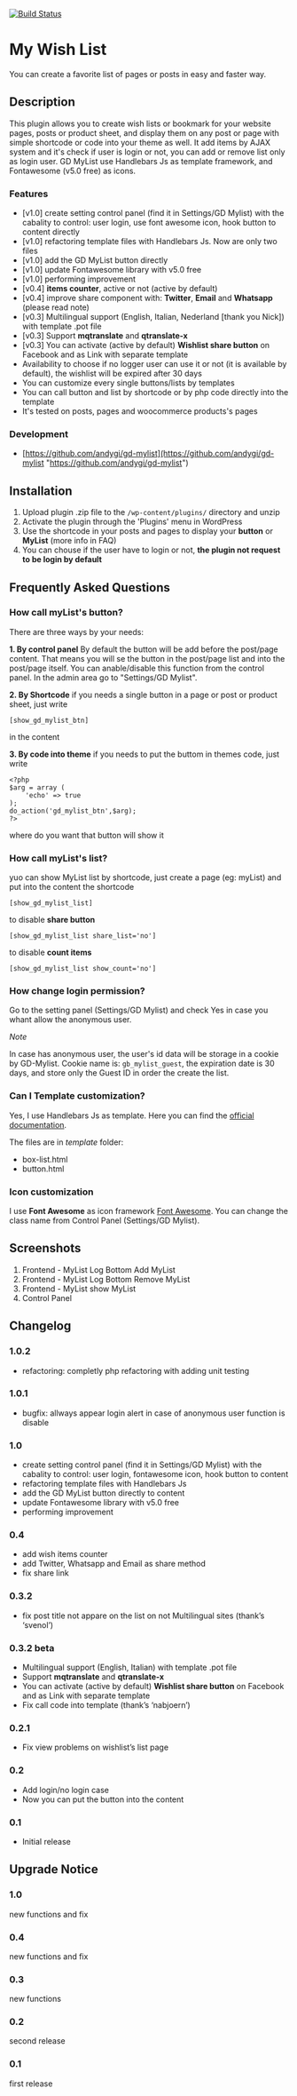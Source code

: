 [![Build Status](https://travis-ci.com/andygi/gd-mylist.svg?branch=master)](https://travis-ci.com/andygi/gd-mylist)

# My Wish List #

You can create a favorite list of pages or posts in easy and faster way.

## Description ##
This plugin allows you to create wish lists or bookmark for your website pages, posts or product sheet, and display them on any post or page with simple shortcode or code into your theme as well.
It add items by AJAX system and it's check if user is login or not, you can add or remove list only as login user.
GD MyList use Handlebars Js as template framework, and Fontawesome (v5.0 free) as icons.

### Features ###

* [v1.0] create setting control panel (find it in Settings/GD Mylist) with the cabality to control: user login, use font awesome icon, hook button to content directly
* [v1.0] refactoring template files with Handlebars Js. Now are only two files
* [v1.0] add the GD MyList button directly
* [v1.0] update Fontawesome library with v5.0 free
* [v1.0] performing improvement
* [v0.4] **items counter**, active or not (active by default)
* [v0.4] improve share component with: **Twitter**, **Email** and **Whatsapp** (please read note)
* [v0.3] Multilingual support (English, Italian, Nederland [thank you Nick]) with template .pot file
* [v0.3] Support **mqtranslate** and **qtranslate-x**
* [v0.3] You can activate (active by default) **Wishlist share button** on Facebook and as Link with separate template
* Availability to choose if no logger user can use it or not (it is available by default), the wishlist will be expired after 30 days
* You can customize every single buttons/lists by templates
* You can call button and list by shortcode or by php code directly into the template
* It's tested on posts, pages and woocommerce products's pages


### Development ###
* [https://github.com/andygi/gd-mylist](https://github.com/andygi/gd-mylist "https://github.com/andygi/gd-mylist")

## Installation ##

1. Upload plugin .zip file to the `/wp-content/plugins/` directory and unzip
2. Activate the plugin through the 'Plugins' menu in WordPress
3. Use the shortcode in your posts and pages to display your **button** or **MyList** (more info in FAQ)
4. You can chouse if the user have to login or not, **the plugin not request to be login by default**

## Frequently Asked Questions ##

### How call myList's button? ###

There are three ways by your needs:

**1. By control panel**
By default the button will be add before the post/page content.
That means you will se the button in the post/page list and into the post/page itself.
You can anable/disable this function from the control panel. 
In the admin area go to "Settings/GD Mylist".

**2. By Shortcode**
if you needs a single button in a page or post or product sheet, just write

`[show_gd_mylist_btn]`

in the content

**3. By code into theme**
if you needs to put the buttom in themes code, just write

```
<?php
$arg = array (
	'echo' => true
);
do_action('gd_mylist_btn',$arg);
?>
```

where do you want that button will show it

### How call myList's list? ###

yuo can show MyList list by shortcode, just create a page (eg: myList) and put into the content the shortcode

`[show_gd_mylist_list]`

to disable **share button**

`
[show_gd_mylist_list share_list='no']
`

to disable **count items**

`
[show_gd_mylist_list show_count='no']
`

### How change login permission? ###

Go to the setting panel (Settings/GD Mylist) and check Yes in case you whant allow the anonymous user.


*Note*

In case has anonymous user, the user's id data will be storage in a cookie by GD-Mylist.
Cookie name is: `gb_mylist_guest`, the expiration date is 30 days, and store only the Guest ID in order the create the list.

### Can I Template customization? ###

Yes, I use Handlebars Js as template.
Here you can find the [official documentation](https://handlebarsjs.com/).

The files are in *template* folder:
- box-list.html
- button.html

### Icon customization ###

I use **Font Awesome** as icon framework [Font Awesome](https://fontawesome.com/icons).
You can change the class name from Control Panel (Settings/GD Mylist).

## Screenshots ##

1. Frontend - MyList Log Bottom Add MyList
2. Frontend - MyList Log Bottom Remove MyList
3. Frontend - MyList show MyList
3. Control Panel

## Changelog ##

### 1.0.2 ###
* refactoring: completly php refactoring with adding unit testing

### 1.0.1 ###
* bugfix: allways appear login alert in case of anonymous user function is disable

### 1.0 ###
* create setting control panel (find it in Settings/GD Mylist) with the cabality to control: user login, fontawesome icon, hook button to content
* refactoring template files with Handlebars Js
* add the GD MyList button directly to content
* update Fontawesome library with v5.0 free
* performing improvement

### 0.4 ###
* add wish items counter
* add Twitter, Whatsapp and Email as share method
* fix share link

### 0.3.2 ###
* fix post title not appare on the list on not Multilingual sites (thank’s ‘svenol’)

### 0.3.2 beta ###
* Multilingual support (English, Italian) with template .pot file
* Support **mqtranslate** and **qtranslate-x**
* You can activate (active by default) **Wishlist share button** on Facebook and as Link with separate template
* Fix call code into template (thank’s ‘nabjoern’)

### 0.2.1 ###
* Fix view problems on wishlist’s list page

### 0.2 ###
* Add login/no login case
* Now you can put the button into the content

### 0.1 ###
* Initial release

## Upgrade Notice ##

### 1.0 ### 
new functions and fix

### 0.4 ###
new functions and fix

### 0.3 ###
new functions

### 0.2 ###
second release

### 0.1 ###
first release
